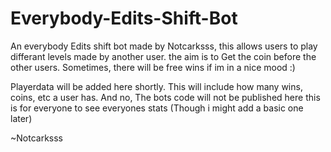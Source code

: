 # Everybody-Edits-Shift-Bot
An everybody Edits shift bot made by Notcarksss, this allows users to play differant levels made by another user.
the aim is to Get the coin before the other users.
Sometimes, there will be free wins if im in a nice mood :)

Playerdata will be added here shortly. This will include how many wins, coins, etc a user has.
And no, The bots code will not be published here this is for everyone to see everyones stats (Though i might add a basic one later)

~Notcarksss
